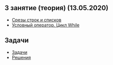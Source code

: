 ## 3 занятие (теория) (13.05.2020)
* [Срезы строк и списков](https://github.com/rogovich/2020_CPK_Python_for_Data_Analysis/blob/master/03_If_Else_While/2020_CPK_3_1_Slices.ipynb)
* [Условный оператор. Цикл While](https://github.com/rogovich/2020_CPK_Python_for_Data_Analysis/blob/master/03_If_Else_While/2020_CPK_3_2_If_Else.ipynb)

## Задачи
* [Задачи](https://github.com/rogovich/2020_CPK_Python_for_Data_Analysis/blob/master/03_If_Else_While/2020_CPK_3_0_Problems.ipynb)
* [Решения](https://github.com/rogovich/2020_CPK_Python_for_Data_Analysis/blob/master/03_If_Else_While/2020_CPK_3_0_Problems_Solution.ipynb)
